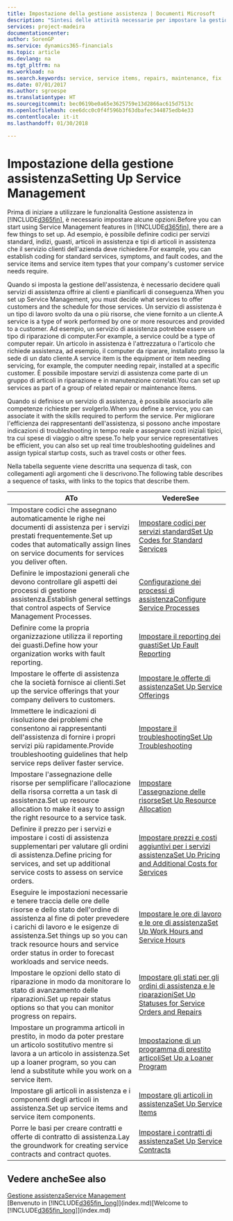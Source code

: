 ```yaml
---
title: Impostazione della gestione assistenza | Documenti Microsoft
description: "Sintesi delle attività necessarie per impostare la gestione dell'assistenza adattandola al modo in cui le organizzazioni gestiscono i propri servizi."
services: project-madeira
documentationcenter: 
author: SorenGP
ms.service: dynamics365-financials
ms.topic: article
ms.devlang: na
ms.tgt_pltfrm: na
ms.workload: na
ms.search.keywords: service, service items, repairs, maintenance, fix
ms.date: 07/01/2017
ms.author: sgroespe
ms.translationtype: HT
ms.sourcegitcommit: bec0619be0a65e3625759e13d2866ac615d7513c
ms.openlocfilehash: cee6dcc0c0f4f596b3f63dbafec344875edb4e33
ms.contentlocale: it-it
ms.lasthandoff: 01/30/2018

---
```


# <a name="setting-up-service-management"></a><span data-ttu-id="db2ad-103">Impostazione della gestione assistenza</span><span class="sxs-lookup"><span data-stu-id="db2ad-103">Setting Up Service Management</span></span>
<span data-ttu-id="db2ad-104">Prima di iniziare a utilizzare le funzionalità Gestione assistenza in [!INCLUDE[d365fin](includes/d365fin_md.md)], è necessario impostare alcune opzioni.</span><span class="sxs-lookup"><span data-stu-id="db2ad-104">Before you can start using Service Management features in [!INCLUDE[d365fin](includes/d365fin_md.md)], there are a few things to set up.</span></span> <span data-ttu-id="db2ad-105">Ad esempio, è possibile definire codici per servizi standard, indizi, guasti, articoli in assistenza e tipi di articoli in assistenza che il servizio clienti dell'azienda deve richiedere.</span><span class="sxs-lookup"><span data-stu-id="db2ad-105">For example, you can establish coding for standard services, symptoms, and fault codes, and the service items and service item types that your company's customer service needs require.</span></span>  

<span data-ttu-id="db2ad-106">Quando si imposta la gestione dell'assistenza, è necessario decidere quali servizi di assistenza offrire ai clienti e pianificarli di conseguenza.</span><span class="sxs-lookup"><span data-stu-id="db2ad-106">When you set up Service Management, you must decide what services to offer customers and the schedule for those services.</span></span> <span data-ttu-id="db2ad-107">Un servizio di assistenza è un tipo di lavoro svolto da una o più risorse, che viene fornito a un cliente.</span><span class="sxs-lookup"><span data-stu-id="db2ad-107">A service is a type of work performed by one or more resources and provided to a customer.</span></span> <span data-ttu-id="db2ad-108">Ad esempio, un servizio di assistenza potrebbe essere un tipo di riparazione di computer.</span><span class="sxs-lookup"><span data-stu-id="db2ad-108">For example, a service could be a type of computer repair.</span></span> <span data-ttu-id="db2ad-109">Un articolo in assistenza è l'attrezzatura o l'articolo che richiede assistenza, ad esempio, il computer da riparare, installato presso la sede di un dato cliente.</span><span class="sxs-lookup"><span data-stu-id="db2ad-109">A service item is the equipment or item needing servicing, for example, the computer needing repair, installed at a specific customer.</span></span> <span data-ttu-id="db2ad-110">È possibile impostare servizi di assistenza come parte di un gruppo di articoli in riparazione e in manutenzione correlati.</span><span class="sxs-lookup"><span data-stu-id="db2ad-110">You can set up services as part of a group of related repair or maintenance items.</span></span>  
  
<span data-ttu-id="db2ad-111">Quando si definisce un servizio di assistenza, è possibile associarlo alle competenze richieste per svolgerlo.</span><span class="sxs-lookup"><span data-stu-id="db2ad-111">When you define a service, you can associate it with the skills required to perform the service.</span></span> <span data-ttu-id="db2ad-112">Per migliorare l'efficienza dei rappresentanti dell'assistenza, si possono anche impostare indicazioni di troubleshooting in tempo reale e assegnare costi iniziali tipici, tra cui spese di viaggio o altre spese.</span><span class="sxs-lookup"><span data-stu-id="db2ad-112">To help your service representatives be efficient, you can also set up real time troubleshooting guidelines and assign typical startup costs, such as travel costs or other fees.</span></span>  

<span data-ttu-id="db2ad-113">Nella tabella seguente viene descritta una sequenza di task, con collegamenti agli argomenti che li descrivono.</span><span class="sxs-lookup"><span data-stu-id="db2ad-113">The following table describes a sequence of tasks, with links to the topics that describe them.</span></span>  
  
| <span data-ttu-id="db2ad-114">A</span><span class="sxs-lookup"><span data-stu-id="db2ad-114">To</span></span> | <span data-ttu-id="db2ad-115">Vedere</span><span class="sxs-lookup"><span data-stu-id="db2ad-115">See</span></span> |
| --- | --- |
| <span data-ttu-id="db2ad-116">Impostare codici che assegnano automaticamente le righe nei documenti di assistenza per i servizi prestati frequentemente.</span><span class="sxs-lookup"><span data-stu-id="db2ad-116">Set up codes that automatically assign lines on service documents for services you deliver often.</span></span> |[<span data-ttu-id="db2ad-117">Impostare codici per servizi standard</span><span class="sxs-lookup"><span data-stu-id="db2ad-117">Set Up Codes for Standard Services</span></span>](service-how-setup-service-coding.md)|
| <span data-ttu-id="db2ad-118">Definire le impostazioni generali che devono controllare gli aspetti dei processi di gestione assistenza.</span><span class="sxs-lookup"><span data-stu-id="db2ad-118">Establish general settings that control aspects of Service Management Processes.</span></span>|[<span data-ttu-id="db2ad-119">Configurazione dei processi di assistenza</span><span class="sxs-lookup"><span data-stu-id="db2ad-119">Configure Service Processes</span></span>](service-setup-service-processes.md)|
| <span data-ttu-id="db2ad-120">Definire come la propria organizzazione utilizza il reporting dei guasti.</span><span class="sxs-lookup"><span data-stu-id="db2ad-120">Define how your organization works with fault reporting.</span></span> |[<span data-ttu-id="db2ad-121">Impostare il reporting dei guasti</span><span class="sxs-lookup"><span data-stu-id="db2ad-121">Set Up Fault Reporting</span></span>](service-how-setup-fault-reporting.md) |
| <span data-ttu-id="db2ad-122">Impostare le offerte di assistenza che la società fornisce ai clienti.</span><span class="sxs-lookup"><span data-stu-id="db2ad-122">Set up the service offerings that your company delivers to customers.</span></span>|[<span data-ttu-id="db2ad-123">Impostare le offerte di assistenza</span><span class="sxs-lookup"><span data-stu-id="db2ad-123">Set Up Service Offerings</span></span>](service-how-setup-service-offerings.md)|
| <span data-ttu-id="db2ad-124">Immettere le indicazioni di risoluzione dei problemi che consentono ai rappresentanti dell'assistenza di fornire i propri servizi più rapidamente.</span><span class="sxs-lookup"><span data-stu-id="db2ad-124">Provide troubleshooting guidelines that help service reps deliver faster service.</span></span> |[<span data-ttu-id="db2ad-125">Impostare il troubleshooting</span><span class="sxs-lookup"><span data-stu-id="db2ad-125">Set Up Troubleshooting</span></span>](service-how-setup-troubleshooting.md) |
| <span data-ttu-id="db2ad-126">Impostare l'assegnazione delle risorse per semplificare l'allocazione della risorsa corretta a un task di assistenza.</span><span class="sxs-lookup"><span data-stu-id="db2ad-126">Set up resource allocation to make it easy to assign the right resource to a service task.</span></span> |[<span data-ttu-id="db2ad-127">Impostare l'assegnazione delle risorse</span><span class="sxs-lookup"><span data-stu-id="db2ad-127">Set Up Resource Allocation</span></span>](service-how-setup-resource-allocation.md) |
| <span data-ttu-id="db2ad-128">Definire il prezzo per i servizi e impostare i costi di assistenza supplementari per valutare gli ordini di assistenza.</span><span class="sxs-lookup"><span data-stu-id="db2ad-128">Define pricing for services, and set up additional service costs to assess on service orders.</span></span> |[<span data-ttu-id="db2ad-129">Impostare prezzi e costi aggiuntivi per i servizi assistenza</span><span class="sxs-lookup"><span data-stu-id="db2ad-129">Set Up Pricing and Additional Costs for Services</span></span>](service-how-setup-service-costs-pricing.md)|
| <span data-ttu-id="db2ad-130">Eseguire le impostazioni necessarie e tenere traccia delle ore delle risorse e dello stato dell'ordine di assistenza al fine di poter prevedere i carichi di lavoro e le esigenze di assistenza.</span><span class="sxs-lookup"><span data-stu-id="db2ad-130">Set things up so you can track resource hours and service order status in order to forecast workloads and service needs.</span></span>|[<span data-ttu-id="db2ad-131">Impostare le ore di lavoro e le ore di assistenza</span><span class="sxs-lookup"><span data-stu-id="db2ad-131">Set Up Work Hours and Service Hours</span></span>](service-how-setup-work-service-hours.md)|
| <span data-ttu-id="db2ad-132">Impostare le opzioni dello stato di riparazione in modo da monitorare lo stato di avanzamento delle riparazioni.</span><span class="sxs-lookup"><span data-stu-id="db2ad-132">Set up repair status options so that you can monitor progress on repairs.</span></span> | [<span data-ttu-id="db2ad-133">Impostare gli stati per gli ordini di assistenza e le riparazioni</span><span class="sxs-lookup"><span data-stu-id="db2ad-133">Set Up Statuses for Service Orders and Repairs</span></span>](service-order-repair-status.md)|
| <span data-ttu-id="db2ad-134">Impostare un programma articoli in prestito, in modo da poter prestare un articolo sostitutivo mentre si lavora a un articolo in assistenza.</span><span class="sxs-lookup"><span data-stu-id="db2ad-134">Set up a loaner program, so you can lend a substitute while you work on a service item.</span></span> |[<span data-ttu-id="db2ad-135">Impostazione di un programma di prestito articoli</span><span class="sxs-lookup"><span data-stu-id="db2ad-135">Set Up a Loaner Program</span></span>](service-how-setup-loaner-program.md) |
| <span data-ttu-id="db2ad-136">Impostare gli articoli in assistenza e i componenti degli articoli in assistenza.</span><span class="sxs-lookup"><span data-stu-id="db2ad-136">Set up service items and service item components.</span></span> |[<span data-ttu-id="db2ad-137">Impostare gli articoli in assistenza</span><span class="sxs-lookup"><span data-stu-id="db2ad-137">Set Up Service Items</span></span>](service-how-setup-service-items.md) |
| <span data-ttu-id="db2ad-138">Porre le basi per creare contratti e offerte di contratto di assistenza.</span><span class="sxs-lookup"><span data-stu-id="db2ad-138">Lay the groundwork for creating service contracts and contract quotes.</span></span> |[<span data-ttu-id="db2ad-139">Impostare i contratti di assistenza</span><span class="sxs-lookup"><span data-stu-id="db2ad-139">Set Up Service Contracts</span></span>](service-how-setup-service-contracts.md) |

## <a name="see-also"></a><span data-ttu-id="db2ad-140">Vedere anche</span><span class="sxs-lookup"><span data-stu-id="db2ad-140">See also</span></span>
[<span data-ttu-id="db2ad-141">Gestione assistenza</span><span class="sxs-lookup"><span data-stu-id="db2ad-141">Service Management</span></span>](service-service.md)  
<span data-ttu-id="db2ad-142">[Benvenuto in [!INCLUDE[d365fin_long](includes/d365fin_long_md.md)]](index.md)</span><span class="sxs-lookup"><span data-stu-id="db2ad-142">[Welcome to [!INCLUDE[d365fin_long](includes/d365fin_long_md.md)]](index.md)</span></span>  

